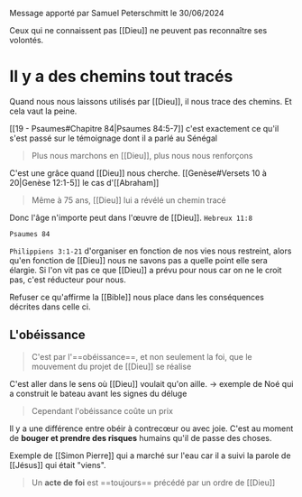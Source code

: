 Message apporté par Samuel Peterschmitt le 30/06/2024

Ceux qui ne connaissent pas [[Dieu]] ne peuvent pas reconnaître ses volontés.
# Il y a des chemins tout tracés
Quand nous nous laissons utilisés par [[Dieu]], il nous trace des chemins.
Et cela vaut la peine.

[[19 - Psaumes#Chapitre 84|Psaumes 84:5-7]] c'est exactement ce qu'il s'est passé sur le témoignage dont il a parlé au Sénégal

> Plus nous marchons en [[Dieu]], plus nous nous renforçons

C'est une grâce quand [[Dieu]] nous cherche. [[Genèse#Versets 10 à 20|Genèse 12:1-5]] le cas d'[[Abraham]]
> Même à 75 ans, [[Dieu]] lui a révélé un chemin tracé

Donc l'âge n'importe peut dans l'œuvre de [[Dieu]].
`Hebreux 11:8`

`Psaumes 84`

`Philippiens 3:1-21` d'organiser en fonction de nos vies nous restreint, alors qu'en fonction de [[Dieu]] nous ne savons pas a quelle point elle sera élargie.
Si l'on vit pas ce que [[Dieu]] a prévu pour nous car on ne le croit pas, c'est réducteur pour nous.

Refuser ce qu'affirme la [[Bible]] nous place dans les conséquences décrites dans celle ci.
## L'obéissance

> C'est par l'==obéissance==, et non seulement la foi, que le mouvement du projet de [[Dieu]] se réalise

C'est aller dans le sens où [[Dieu]] voulait qu'on aille.
-> exemple de Noé qui a construit le bateau avant les signes du déluge

> Cependant l'obéissance coûte un prix

Il y a une différence entre obéir à contrecœur ou avec joie.
C'est au moment de **bouger et prendre des risques** humains qu'il de passe des choses.

Exemple de [[Simon Pierre]] qui a marché sur l'eau car il a suivi la parole de [[Jésus]] qui était "viens".
> Un **acte de foi** est ==toujours== précédé par un ordre de [[Dieu]]


